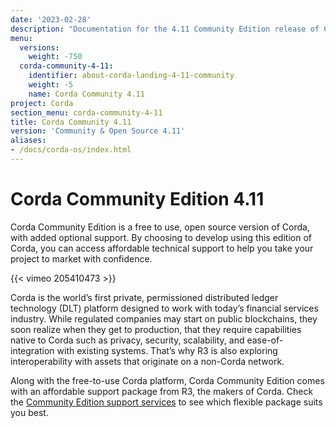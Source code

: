 ```yaml
---
date: '2023-02-28'
description: "Documentation for the 4.11 Community Edition release of Corda"
menu:
  versions:
    weight: -750
  corda-community-4-11:
    identifier: about-corda-landing-4-11-community
    weight: -5
    name: Corda Community 4.11
project: Corda
section_menu: corda-community-4-11
title: Corda Community 4.11
version: 'Community & Open Source 4.11'
aliases:
- /docs/corda-os/index.html
---
```


# Corda Community Edition 4.11

Corda Community Edition is a free to use, open source version of Corda, with added optional support. By choosing to develop using this edition of Corda, you can access affordable technical support to help you take your project to market with confidence.

{{< vimeo 205410473 >}}

Corda is the world’s first private, permissioned distributed ledger technology (DLT) platform designed to work with today’s financial services industry. While regulated companies may start on public blockchains, they soon realize when they get to production, that they require capabilities native to Corda such as privacy, security, scalability, and ease-of-integration with existing systems. That’s why R3 is also exploring interoperability with assets that originate on a non-Corda network.

Along with the free-to-use Corda platform, Corda Community Edition comes with an affordable support package from R3, the makers of Corda. Check the [Community Edition support services](http://r3.com/support) to see which flexible package suits you best.
